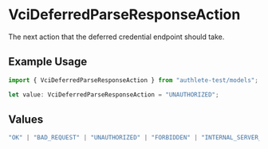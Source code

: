 # VciDeferredParseResponseAction

The next action that the deferred credential endpoint should take.

## Example Usage

```typescript
import { VciDeferredParseResponseAction } from "authlete-test/models";

let value: VciDeferredParseResponseAction = "UNAUTHORIZED";
```

## Values

```typescript
"OK" | "BAD_REQUEST" | "UNAUTHORIZED" | "FORBIDDEN" | "INTERNAL_SERVER_ERROR"
```